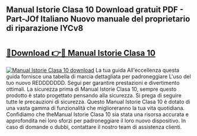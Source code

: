 ## Manual Istorie Clasa 10 Download gratuit PDF - Part-JOf Italiano Nuovo manuale del proprietario di riparazione lYCv8

# <h2><a href="http://dfbyg2i.blite.top/?on=Manual+Istorie+Clasa+10">🔗Download 👉🔴 Manual Istorie Clasa 10</a></h2>

[![Manual Istorie Clasa 10 download](https://i.imgur.com/lujVjoI.png)](http://dfbyg2i.blite.top/?on=Manual+Istorie+Clasa+10)
La tua guida All'eccellenza questa guida fornisce una tabella di marcia dettagliata per padroneggiare L'uso del tuo nuovo REDDDDDDD. Segui per garantire prestazioni e divertimento ottimali. La sicurezza prima di Manual Istorie Clasa 10, sempre questo prodotto è stato progettato pensando alla sicurezza. Si prega di seguire tutte le precauzioni di sicurezza. Questo Manual Istorie Clasa 10 è dotato di una vasta gamma di funzionalità che miglioreranno la tua vita quotidiana. Confidiamo che theManual Istorie Clasa 10 sia stata una risorsa accurata e approfondita nei loro sforzi per padroneggiare il loro nuovo dispositivo. In caso di domande o dubbi, contattare il nostro team di assistenza clienti.
